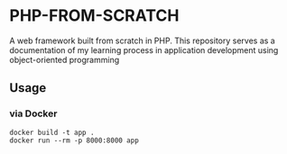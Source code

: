 # PHP-FROM-SCRATCH
A web framework built from scratch in PHP.
This repository serves as a documentation of my learning process in application development using object-oriented programming

## Usage
### via Docker
```
docker build -t app .
docker run --rm -p 8000:8000 app
```

